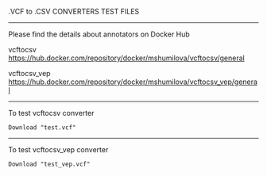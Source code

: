 .VCF to .CSV CONVERTERS TEST FILES
__________________________________________________________________________________________
Please find the details about annotators on Docker Hub

vcftocsv       https://hub.docker.com/repository/docker/mshumilova/vcftocsv/general

vcftocsv_vep   https://hub.docker.com/repository/docker/mshumilova/vcftocsv_vep/general

__________________________________________________________________________________________

To test vcftocsv converter
   
    Download "test.vcf"
__________________________________________________________________________________________
  
To test vcftocsv_vep converter

    Download "test_vep.vcf"



